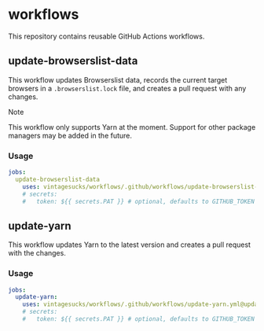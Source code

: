 # workflows

This repository contains reusable GitHub Actions workflows.

## update-browserslist-data

This workflow updates Browserslist data, records the current target browsers in a `.browserslist.lock` file, and creates a pull request with any changes.

> [!NOTE]  
> This workflow only supports Yarn at the moment. Support for other package managers may be added in the future.

### Usage

```yaml
jobs:
  update-browserslist-data
    uses: vintagesucks/workflows/.github/workflows/update-browserslist-data.yml@update-browserslist-data/v1.0.0
    # secrets:
    #   token: ${{ secrets.PAT }} # optional, defaults to GITHUB_TOKEN
```

## update-yarn

This workflow updates Yarn to the latest version and creates a pull request with the changes.

### Usage

```yaml
jobs:
  update-yarn:
    uses: vintagesucks/workflows/.github/workflows/update-yarn.yml@update-yarn/v1.0.0
    # secrets:
    #   token: ${{ secrets.PAT }} # optional, defaults to GITHUB_TOKEN
```
